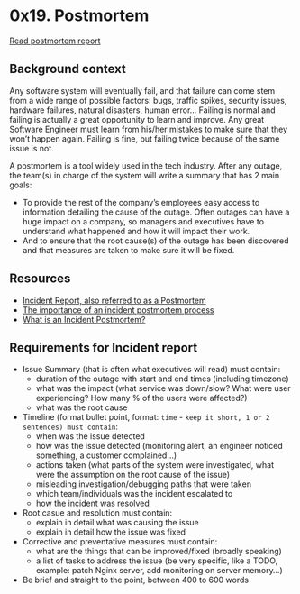 # 0x19. Postmortem

[Read postmortem report](https://docs.google.com/document/d/1rROW1E7I3oSdLlfyHL0ibjxpfQ9SmBUvnSa2nfrvQb8/edit?usp=sharing)

## Background context
Any software system will eventually fail, and that failure can come stem from a wide range of possible factors: bugs, traffic spikes, security issues, hardware failures, natural disasters, human error… Failing is normal and failing is actually a great opportunity to learn and improve. Any great Software Engineer must learn from his/her mistakes to make sure that they won’t happen again. Failing is fine, but failing twice because of the same issue is not.

A postmortem is a tool widely used in the tech industry. After any outage, the team(s) in charge of the system will write a summary that has 2 main goals:
* To provide the rest of the company’s employees easy access to information detailing the cause of the outage. Often outages can have a huge impact on a company, so managers and executives have to understand what happened and how it will impact their work.
* And to ensure that the root cause(s) of the outage has been discovered and that measures are taken to make sure it will be fixed. 

## Resources
* [Incident Report, also referred to as a Postmortem](https://sysadmincasts.com/episodes/20-how-to-write-an-incident-report-postmortem)
* [The importance of an incident postmortem process](https://www.atlassian.com/incident-management/postmortem)
* [What is an Incident Postmortem?](https://www.pagerduty.com/resources/learn/incident-postmortem/)


## Requirements for Incident report
* Issue Summary (that is often what executives will read) must contain:
	- duration of the outage with start and end times (including timezone)
	- what was the impact (what service was down/slow? What were user experiencing? How many % of the users were affected?)
	- what was the root cause
* Timeline (format bullet point, format: `time` - `keep it short, 1 or 2 sentences) must contain`:
	- when was the issue detected
	- how was the issue detected (monitoring alert, an engineer noticed something, a customer complained…)
	- actions taken (what parts of the system were investigated, what were the assumption on the root cause of the issue)
	- misleading investigation/debugging paths that were taken
	- which team/individuals was the incident escalated to
	- how the incident was resolved
* Root casue and resolution must contain:
	- explain in detail what was causing the issue
	- explain in detail how the issue was fixed
* Corrective and preventative measures must contain:
	- what are the things that can be improved/fixed (broadly speaking)
	- a list of tasks to address the issue (be very specific, like a TODO, example: patch Nginx server, add monitoring on server memory…)
* Be brief and straight to the point, between 400 to 600 words
